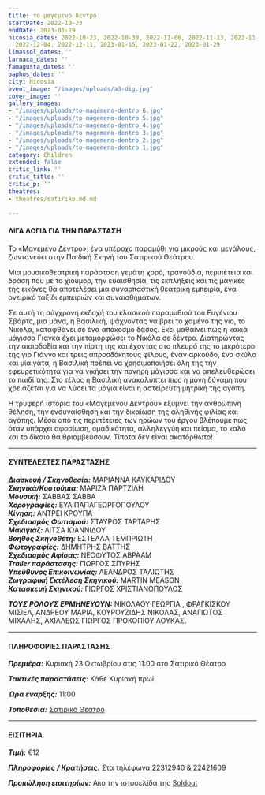 ```yaml
---
title: το μαγεμενο δεντρο
startDate: 2022-10-23
endDate: 2023-01-29
nicosia_dates: 2022-10-23, 2022-10-30, 2022-11-06, 2022-11-13, 2022-11-20, 2022-11-27,
  2022-12-04, 2022-12-11, 2023-01-15, 2023-01-22, 2023-01-29
limassol_dates: ''
larnaca_dates: ''
famagusta_dates: ''
paphos_dates: ''
city: Nicosia
event_image: "/images/uploads/a3-dig.jpg"
cover_image: ''
gallery_images:
- "/images/uploads/to-magemeno-dentro_6.jpg"
- "/images/uploads/to-magemeno-dentro_5.jpg"
- "/images/uploads/to-magemeno-dentro_4.jpg"
- "/images/uploads/to-magemeno-dentro_3.jpg"
- "/images/uploads/to-magemeno-dentro_2.jpg"
- "/images/uploads/to-magemeno-dentro_1.jpg"
category: Children
extended: false
critic_link: ''
critic_title: ''
critic_p: ''
theatres:
- theatres/satiriko.md.md

---
```

#### ΛΙΓΑ ΛΟΓΙΑ ΓΙΑ ΤΗΝ ΠΑΡΑΣΤΑΣΗ

Το «Μαγεμένο Δέντρο», ένα υπέροχο παραμύθι για μικρούς και μεγάλους, ζωντανεύει στην Παιδική Σκηνή του Σατιρικού Θεάτρου.

Μια μουσικοθεατρική παράσταση γεμάτη χορό, τραγούδια, περιπέτεια και δράση που με το χιούμορ, την ευαισθησία, τις εκπλήξεις και τις μαγικές της εικόνες θα αποτελέσει μια συναρπαστική θεατρική εμπειρία, ένα ονειρικό ταξίδι εμπειριών και συναισθημάτων.

Σε αυτή τη σύγχρονη εκδοχή του κλασικού παραμυθιού του Ευγένιου Σβάρτς, μια μάνα, η Βασιλική, ψάχνοντας να βρει το χαμένο της γιο, το Νικόλα, καταφθάνει σε ένα απόκοσμο δάσος. Εκεί μαθαίνει πως η κακιά μάγισσα Γιαγκά έχει μεταμορφώσει το Νικόλα σε δέντρο. Διατηρώντας την αισιοδοξία και την πίστη της και έχοντας στο πλευρό της το μικρότερο της γιο Γιάννο και τρεις απροσδόκητους φίλους, έναν αρκούδο, ένα σκύλο και μία γάτα, η Βασιλική πρέπει να χρησιμοποιήσει όλη της την εφευρετικότητα για να νικήσει την πονηρή μάγισσα και να απελευθερώσει το παιδί της. Στο τέλος η Βασιλική ανακαλύπτει πως η μόνη δύναμη που χρειάζεται για να λύσει τα μάγια είναι η αστείρευτη μητρική της αγάπη.

Η τρυφερή ιστορία του «Μαγεμένου Δέντρου» εξυμνεί την ανθρώπινη θέληση, την ενσυναίσθηση και την δικαίωση της αληθινής φιλίας και αγάπης. Μέσα από τις περιπέτειες των ηρώων του έργου βλέπουμε πως όταν υπάρχει αφοσίωση, ομαδικότητα, αλληλεγγύη και πείσμα, το καλό και το δίκαιο θα θριαμβεύσουν. Τίποτα δεν είναι ακατόρθωτο!

***

#### ΣΥΝΤΕΛΕΣΤΕΣ ΠΑΡΑΣΤΑΣΗΣ

**_Διασκευή / Σκηνοθεσία:_** ΜΑΡΙΑΝΝΑ ΚΑΥΚΑΡΙΔΟΥ  
**_Σκηνικά/Κοστούμια:_** ΜΑΡΙΖΑ ΠΑΡΤΖΙΛΗ  
**_Μουσική:_** ΣΑΒΒΑΣ ΣΑΒΒΑ  
**_Χορογραφίες:_** ΕΥΑ ΠΑΠΑΓΕΩΡΓΟΠΟΥΛΟΥ  
**_Κίνηση:_** ΑΝΤΡΕΙ ΚΡΟΥΠΑ  
**_Σχεδιασμός Φωτισμού:_** ΣΤΑΥΡΟΣ ΤΑΡΤΑΡΗΣ  
**_Μακιγιάζ:_** ΛΙΤΣΑ ΙΩΑΝΝΙΔΟΥ  
**_Βοηθός Σκηνοθέτη:_** ΕΣΤΕΛΛΑ ΤΕΜΠΡΙΩΤΗ  
**_Φωτογραφίες:_** ΔΗΜΗΤΡΗΣ ΒΑΤΤΗΣ  
**_Σχεδιασμός Αφίσας:_** ΝΕΟΦΥΤΟΣ ΑΒΡΑΑΜ  
**_Trailer παράστασης:_** ΓΙΩΡΓΟΣ ΣΠΥΡΗΣ  
**_Υπεύθυνος Επικοινωνίας:_** ΛΕΑΝΔΡΟΣ ΤΑΛΙΩΤΗΣ  
**_Ζωγραφική Εκτέλεση Σκηνικού:_** ΜARTIN MEASON  
**_Κατασκευή Σκηνικού:_** ΓΙΩΡΓΟΣ ΧΡΙΣΤΙΑΝΟΠΟΥΛΟΣ

**_ΤΟΥΣ ΡΟΛΟΥΣ ΕΡΜΗΝΕΥΟΥΝ:_** ΝΙΚΟΛΑΟΥ ΓΕΩΡΓΙΑ , ΦΡΑΓΚΙΣΚΟΥ ΜΙΣΙΕΛ, ΑΝΔΡΕΟΥ ΜΑΡΙΑ, ΚΟΥΡΟΥΖΙΔΗΣ ΝΙΚΟΛΑΣ, ΑΝΑΓΙΩΤΟΣ ΜΙΧΑΛΗΣ, ΑΧΙΛΛΕΩΣ ΓΙΩΡΓΟΣ ΠΡΟΚΟΠΙΟΥ ΛΟΥΚΑΣ.

***

#### ΠΛΗΡΟΦΟΡΙΕΣ ΠΑΡΑΣΤΑΣΗΣ

**_Πρεμιέρα:_** Κυριακή 23 Οκτωβρίου στις 11:00 στο Σατιρικό Θέατρο

**_Τακτικές παραστάσεις:_** Κάθε Κυριακή πρωί

**_Ώρα έναρξης:_** 11:00

**_Τοποθεσία:_** [Σατιρικό Θέατρο](?#map)

***

#### ΕΙΣΙΤΗΡΙΑ

**_Τιμή:_** €12

**_Πληροφορίες / Κρατήσεις:_** Στα τηλέφωνα 22312940 & 22421609

**_Προπώληση εισιτηρίων:_** Απο την ιστοσελίδα της [Soldout](https://www.soldoutticketbox.com/to-magemeno-dentro-satiriko-2022/?lang=en)